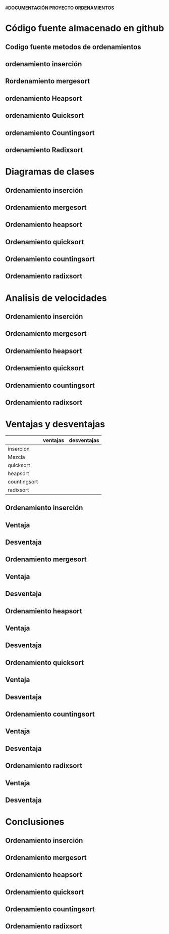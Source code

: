 #**DOCUMENTACIÓN PROYECTO ORDENAMIENTOS**




# Código fuente almacenado en github



## Codigo fuente metodos de ordenamientos


## ordenamiento inserción



## Rordenamiento mergesort



## ordenamiento Heapsort


## ordenamiento Quicksort


## ordenamiento Countingsort


## ordenamiento Radixsort





# Diagramas de clases



## Ordenamiento inserción

## Ordenamiento mergesort

## Ordenamiento heapsort

## Ordenamiento quicksort

## Ordenamiento countingsort

## Ordenamiento radixsort


# Analisis de velocidades

## Ordenamiento inserción

## Ordenamiento mergesort

## Ordenamiento heapsort

## Ordenamiento quicksort

## Ordenamiento countingsort

## Ordenamiento radixsort






# Ventajas y desventajas
|                |ventajas                        |desventajas                         |
|----------------|-------------------------------|-----------------------------|
|insercion|        |            |
|Mezcla        |            |           |
|quicksort         |||
|heapsort|
|countingsort|
|radixsort|
## Ordenamiento inserción
## Ventaja
## Desventaja

## Ordenamiento mergesort
## Ventaja
## Desventaja

## Ordenamiento heapsort
## Ventaja
## Desventaja

## Ordenamiento quicksort
## Ventaja
## Desventaja

## Ordenamiento countingsort
## Ventaja
## Desventaja

## Ordenamiento radixsort
## Ventaja
## Desventaja




# Conclusiones


## Ordenamiento inserción

## Ordenamiento mergesort

## Ordenamiento heapsort

## Ordenamiento quicksort

## Ordenamiento countingsort

## Ordenamiento radixsort

